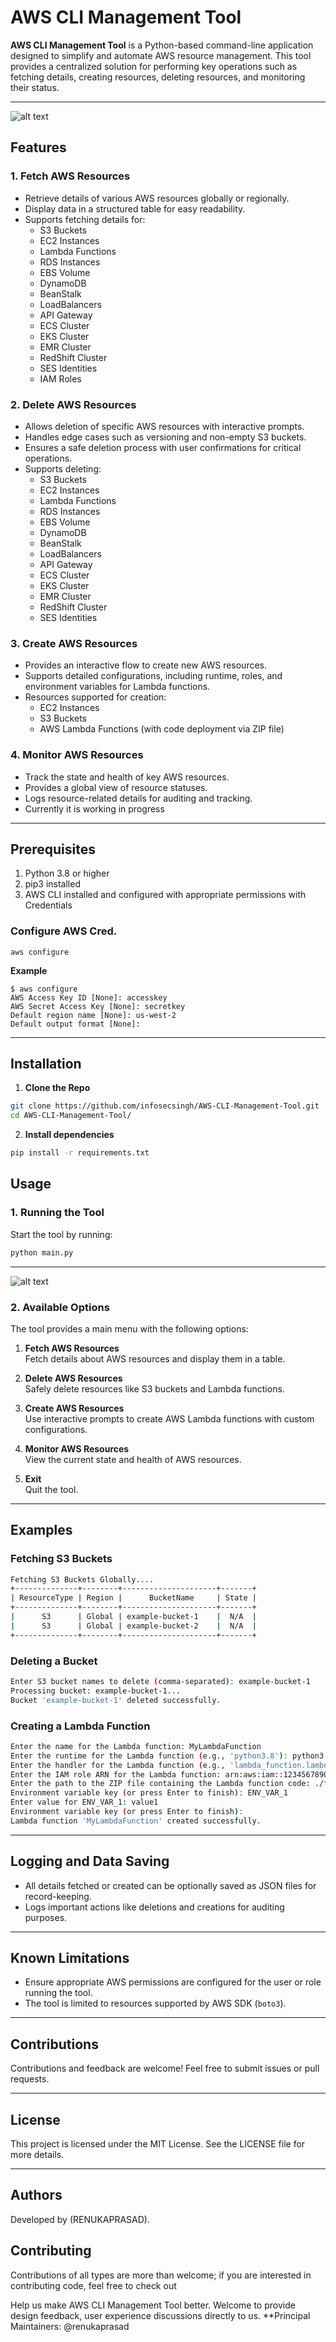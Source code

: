 ﻿# AWS CLI Management Tool

**AWS CLI Management Tool** is a Python-based command-line application designed to simplify and automate AWS resource management. This tool provides a centralized solution for performing key operations such as fetching details, creating resources, deleting resources, and monitoring their status.

---
![alt text](images/api-aws.png)


## **Features**

### 1. **Fetch AWS Resources**
- Retrieve details of various AWS resources globally or regionally.
- Display data in a structured table for easy readability.
- Supports fetching details for:
  - S3 Buckets
  - EC2 Instances
  - Lambda Functions
  - RDS Instances
  - EBS Volume 
  - DynamoDB 
  - BeanStalk
  - LoadBalancers
  - API Gateway 
  - ECS Cluster
  - EKS Cluster
  - EMR Cluster 
  - RedShift Cluster 
  - SES Identities 
  - IAM Roles 

### 2. **Delete AWS Resources**
- Allows deletion of specific AWS resources with interactive prompts.
- Handles edge cases such as versioning and non-empty S3 buckets.
- Ensures a safe deletion process with user confirmations for critical operations.
- Supports deleting:
  - S3 Buckets
  - EC2 Instances
  - Lambda Functions
  - RDS Instances
  - EBS Volume 
  - DynamoDB 
  - BeanStalk
  - LoadBalancers
  - API Gateway 
  - ECS Cluster
  - EKS Cluster
  - EMR Cluster 
  - RedShift Cluster 
  - SES Identities 

### 3. **Create AWS Resources**
- Provides an interactive flow to create new AWS resources.
- Supports detailed configurations, including runtime, roles, and environment variables for Lambda functions.
- Resources supported for creation:
  - EC2 Instances
  - S3 Buckets 
  - AWS Lambda Functions (with code deployment via ZIP file)

### 4. **Monitor AWS Resources**
- Track the state and health of key AWS resources.
- Provides a global view of resource statuses.
- Logs resource-related details for auditing and tracking.
- Currently it is working in progress
---

## **Prerequisites**
1. Python 3.8 or higher
2. pip3 installed
2. AWS CLI installed and configured with appropriate permissions with Credentials

###  **Configure AWS Cred.**
```
aws configure
```
**Example**
```
$ aws configure
AWS Access Key ID [None]: accesskey
AWS Secret Access Key [None]: secretkey
Default region name [None]: us-west-2
Default output format [None]:
```

---

## Installation 
1. **Clone the Repo**
```bash
git clone https://github.com/infosecsingh/AWS-CLI-Management-Tool.git
cd AWS-CLI-Management-Tool/
```
2. **Install dependencies**
```bash
pip install -r requirements.txt 
```

## **Usage**

### **1. Running the Tool**
Start the tool by running:
```bash
python main.py
```
-----
![alt text](images/image.png)

### **2. Available Options**
The tool provides a main menu with the following options:

1. **Fetch AWS Resources**  
   Fetch details about AWS resources and display them in a table.

2. **Delete AWS Resources**  
   Safely delete resources like S3 buckets and Lambda functions.

3. **Create AWS Resources**  
   Use interactive prompts to create AWS Lambda functions with custom configurations.

4. **Monitor AWS Resources**  
   View the current state and health of AWS resources.

5. **Exit**  
   Quit the tool.

---

## **Examples**

### Fetching S3 Buckets
```bash
Fetching S3 Buckets Globally....
+--------------+--------+---------------------+-------+
| ResourceType | Region |      BucketName     | State |
+--------------+--------+---------------------+-------+
|      S3      | Global | example-bucket-1    |  N/A  |
|      S3      | Global | example-bucket-2    |  N/A  |
+--------------+--------+---------------------+-------+
```

### Deleting a Bucket
```bash
Enter S3 bucket names to delete (comma-separated): example-bucket-1
Processing bucket: example-bucket-1...
Bucket 'example-bucket-1' deleted successfully.
```

### Creating a Lambda Function
```bash
Enter the name for the Lambda function: MyLambdaFunction
Enter the runtime for the Lambda function (e.g., 'python3.8'): python3.9
Enter the handler for the Lambda function (e.g., 'lambda_function.lambda_handler'): my_handler
Enter the IAM role ARN for the Lambda function: arn:aws:iam::123456789012:role/MyRole
Enter the path to the ZIP file containing the Lambda function code: ./function.zip
Environment variable key (or press Enter to finish): ENV_VAR_1
Enter value for ENV_VAR_1: value1
Environment variable key (or press Enter to finish):
Lambda function 'MyLambdaFunction' created successfully.
```

---

## **Logging and Data Saving**
- All details fetched or created can be optionally saved as JSON files for record-keeping.
- Logs important actions like deletions and creations for auditing purposes.

---

## **Known Limitations**
- Ensure appropriate AWS permissions are configured for the user or role running the tool.
- The tool is limited to resources supported by AWS SDK (`boto3`).

---

## **Contributions**
Contributions and feedback are welcome! Feel free to submit issues or pull requests.

---

## **License**
This project is licensed under the MIT License. See the LICENSE file for more details. 

--- 

## **Authors**
Developed by (RENUKAPRASAD).

## **Contributing**
Contributions of all types are more than welcome; if you are interested in contributing code, feel free to check out

Help us make AWS CLI Management Tool better. Welcome to provide design feedback, user experience discussions directly to us.
**Principal Maintainers: @renukaprasad
